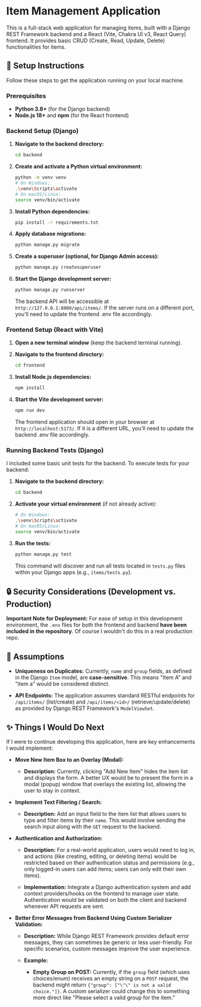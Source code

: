 # Item Management Application

This is a full-stack web application for managing items, built with a Django REST Framework backend and a React (Vite, Chakra UI v3, React Query) frontend. It provides basic CRUD (Create, Read, Update, Delete) functionalities for items.

## 🚀 Setup Instructions

Follow these steps to get the application running on your local machine.

### Prerequisites

* **Python 3.8+** (for the Django backend)
* **Node.js 18+** and **npm** (for the React frontend)

### Backend Setup (Django)

1.  **Navigate to the backend directory:**
    ```bash
    cd backend
    ```

2.  **Create and activate a Python virtual environment:**
    ```bash
    python -m venv venv
    # On Windows:
    .\venv\Scripts\activate
    # On macOS/Linux:
    source venv/bin/activate
    ```

3.  **Install Python dependencies:**
    ```bash
    pip install -r requirements.txt
    ```

4.  **Apply database migrations:**
    ```bash
    python manage.py migrate
    ```

5.  **Create a superuser (optional, for Django Admin access):**
    ```bash
    python manage.py createsuperuser
    ```

6.  **Start the Django development server:**
    ```bash
    python manage.py runserver
    ```
    The backend API will be accessible at `http://127.0.0.1:8000/api/items/`. If the server runs on a different port, you'll need to update the frontend .env file accordingly.

### Frontend Setup (React with Vite)

1.  **Open a new terminal window** (keep the backend terminal running).

2.  **Navigate to the frontend directory:**
    ```bash
    cd frontend
    ```

3.  **Install Node.js dependencies:**
    ```bash
    npm install
    ```

4.  **Start the Vite development server:**
    ```bash
    npm run dev
    ```
    The frontend application should open in your browser at `http://localhost:5173/`. If it is a different URL, you'll need to update the backend .env file accordingly.

### Running Backend Tests (Django)

I included some basic unit tests for the backend. To execute tests for your backend:

1.  **Navigate to the backend directory:**
    ```bash
    cd backend
    ```

2.  **Activate your virtual environment** (if not already active):
    ```bash
    # On Windows:
    .\venv\Scripts\activate
    # On macOS/Linux:
    source venv/bin/activate
    ```

3.  **Run the tests:**
    ```bash
    python manage.py test
    ```
    This command will discover and run all tests located in `tests.py` files within your Django apps (e.g., `items/tests.py`).

## 🔒 Security Considerations (Development vs. Production)

**Important Note for Deployment:**
For ease of setup in this development environment, the `.env` files for both the frontend and backend **have been included in the repository**. Of course I wouldn't do this in a real production repo.

## 🧠 Assumptions

* **Uniqueness on Duplicates:** Currently, `name` and `group` fields, as defined in the Django `Item` model, are **case-sensitive**. This means "Item A" and "item a" would be considered distinct.

* **API Endpoints:** The application assumes standard RESTful endpoints for `/api/items/` (list/create) and `/api/items/<id>/` (retrieve/update/delete) as provided by Django REST Framework's `ModelViewSet`.

## ✨ Things I Would Do Next

If I were to continue developing this application, here are key enhancements I would implement:

* **Move New Item Box to an Overlay (Modal):**

    * **Description:** Currently, clicking "Add New Item" hides the item list and displays the form. A better UX would be to present the form in a modal (popup) window that overlays the existing list, allowing the user to stay in context.

* **Implement Text Filtering / Search:**

    * **Description:** Add an input field to the item list that allows users to type and filter items by their `name`. This would involve sending the search input along with the `GET` request to the backend.

* **Authentication and Authorization:**

    * **Description:** For a real-world application, users would need to log in, and actions (like creating, editing, or deleting items) would be restricted based on their authentication status and permissions (e.g., only logged-in users can add items; users can only edit their own items).

    * **Implementation:** Integrate a Django authentication system and add context providers/hooks on the frontend to manage user state. Authentication would be validated on both the client and backend whenever API requests are sent.

* **Better Error Messages from Backend Using Custom Serializer Validation:**

    * **Description:** While Django REST Framework provides default error messages, they can sometimes be generic or less user-friendly. For specific scenarios, custom messages improve the user experience.

    * **Example:**

        * **Empty Group on POST:** Currently, if the `group` field (which uses choices/enum) receives an empty string on a `POST` request, the backend might return `{"group": ["\"\" is not a valid choice."]}`. A custom serializer could change this to something more direct like "Please select a valid group for the item."
